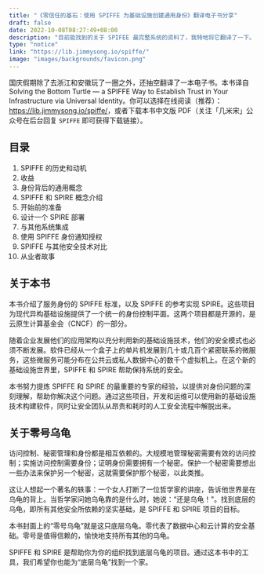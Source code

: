 ```yaml
---
title: "《零信任的基石：使用 SPIFFE 为基础设施创建通用身份》翻译电子书分享"
draft: false
date: 2022-10-08T08:27:49+08:00
description: "目前能找到的关于 SPIFEE 最完整系统的资料了，我特地将它翻译了一下。"
type: "notice"
link: "https://lib.jimmysong.io/spiffe/"
image: "images/backgrounds/favicon.png"
---
```


国庆假期除了去浙江和安徽玩了一圈之外，还抽空翻译了一本电子书。本书译自 Solving the Bottom Turtle — a SPIFFE Way to Establish Trust in Your Infrastructure via Universal Identity。你可以选择在线阅读（推荐）：<https://lib.jimmysong.io/spiffe/>，或者下载本书中文版 PDF（关注「几米宋」公众号在后台回复 `SPIFFE` 即可获得下载链接）。

## 目录

1. SPIFFE 的历史和动机
2. 收益
3. 身份背后的通用概念
4. SPIFFE 和 SPIRE 概念介绍
5. 开始前的准备
6. 设计一个 SPIRE 部署
7. 与其他系统集成
8. 使用 SPIFFE 身份通知授权
9. SPIFFE 与其他安全技术对比
10. 从业者故事

## 关于本书

本书介绍了服务身份的 SPIFFE 标准，以及 SPIFFE 的参考实现 SPIRE。这些项目为现代异构基础设施提供了一个统一的身份控制平面。这两个项目都是开源的，是云原生计算基金会（CNCF）的一部分。

随着企业发展他们的应用架构以充分利用新的基础设施技术，他们的安全模式也必须不断发展。软件已经从一个盒子上的单片机发展到几十或几百个紧密联系的微服务，这些微服务可能分布在公共云或私人数据中心的数千个虚拟机上。在这个新的基础设施世界里，SPIFFE 和 SPIRE 帮助保持系统的安全。

本书努力提炼 SPIFFE 和 SPIRE 的最重要的专家的经验，以提供对身份问题的深刻理解，帮助你解决这个问题。通过这些项目，开发和运维可以使用新的基础设施技术构建软件，同时让安全团队从昂贵和耗时的人工安全流程中解脱出来。

## 关于零号乌龟

访问控制、秘密管理和身份都是相互依赖的。大规模地管理秘密需要有效的访问控制；实施访问控制需要身份；证明身份需要拥有一个秘密。保护一个秘密需要想出一些办法来保护另一个秘密，这就需要保护那个秘密，以此类推。

这让人想起一个著名的轶事：一个女人打断了一位哲学家的讲座，告诉他世界是在乌龟的背上。当哲学家问她乌龟靠的是什么时，她说：“还是乌龟！"。找到底层的乌龟，即所有其他安全所依赖的坚实基础，是 SPIFFE 和 SPIRE 项目的目标。

本书封面上的“零号乌龟”就是这只底层乌龟。零代表了数据中心和云计算的安全基础。零号是值得信赖的，愉快地支持所有其他的乌龟。

SPIFFE 和 SPIRE 是帮助你为你的组织找到底层乌龟的项目。通过这本书中的工具，我们希望你也能为“底层乌龟”找到一个家。
